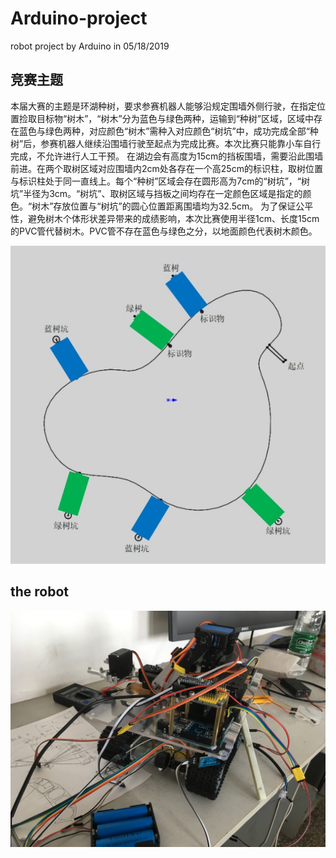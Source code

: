 # Arduino-project
robot project by Arduino in 05/18/2019

## 竞赛主题
本届大赛的主题是环湖种树，要求参赛机器人能够沿规定围墙外侧行驶，在指定位置捡取目标物“树木”，“树木”分为蓝色与绿色两种，运输到“种树”区域，区域中存在蓝色与绿色两种，对应颜色“树木”需种入对应颜色“树坑”中，成功完成全部“种树”后，参赛机器人继续沿围墙行驶至起点为完成比赛。本次比赛只能靠小车自行完成，不允许进行人工干预。
在湖边会有高度为15cm的挡板围墙，需要沿此围墙前进。在两个取树区域对应围墙内2cm处各存在一个高25cm的标识柱，取树位置与标识柱处于同一直线上。每个“种树”区域会存在圆形高为7cm的“树坑”，“树坑”半径为3cm。“树坑”、取树区域与挡板之间均存在一定颜色区域是指定的颜色。“树木”存放位置与“树坑”的圆心位置距离围墙均为32.5cm。
为了保证公平性，避免树木个体形状差异带来的成绩影响，本次比赛使用半径1cm、长度15cm的PVC管代替树木。PVC管不存在蓝色与绿色之分，以地面颜色代表树木颜色。

![map](https://github.com/Reoooh/Arduino-project/blob/master/map.jpg)

## the robot
![TREErobot](https://github.com/Reoooh/Arduino-project/blob/master/robou_2.JPG)
